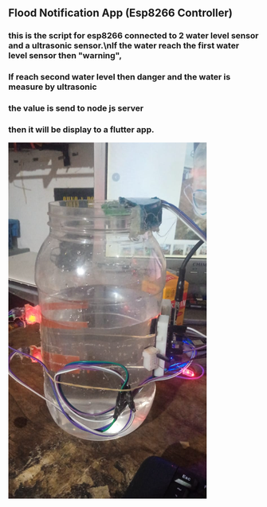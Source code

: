 ## Flood Notification App (Esp8266 Controller)

### this is the script for esp8266 connected to 2 water level sensor and a ultrasonic sensor.\nIf the water reach the first water level sensor then "warning",
### If reach second water level then danger and the water is measure by ultrasonic
### the value is send to node js server
### then it will be display to a flutter app.

![alt text](image.png)